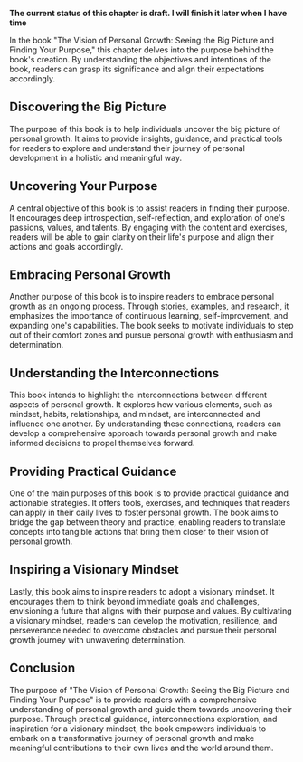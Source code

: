 **The current status of this chapter is draft. I will finish it later when I have time**

In the book "The Vision of Personal Growth: Seeing the Big Picture and Finding Your Purpose," this chapter delves into the purpose behind the book's creation. By understanding the objectives and intentions of the book, readers can grasp its significance and align their expectations accordingly.

Discovering the Big Picture
---------------------------

The purpose of this book is to help individuals uncover the big picture of personal growth. It aims to provide insights, guidance, and practical tools for readers to explore and understand their journey of personal development in a holistic and meaningful way.

Uncovering Your Purpose
-----------------------

A central objective of this book is to assist readers in finding their purpose. It encourages deep introspection, self-reflection, and exploration of one's passions, values, and talents. By engaging with the content and exercises, readers will be able to gain clarity on their life's purpose and align their actions and goals accordingly.

Embracing Personal Growth
-------------------------

Another purpose of this book is to inspire readers to embrace personal growth as an ongoing process. Through stories, examples, and research, it emphasizes the importance of continuous learning, self-improvement, and expanding one's capabilities. The book seeks to motivate individuals to step out of their comfort zones and pursue personal growth with enthusiasm and determination.

Understanding the Interconnections
----------------------------------

This book intends to highlight the interconnections between different aspects of personal growth. It explores how various elements, such as mindset, habits, relationships, and mindset, are interconnected and influence one another. By understanding these connections, readers can develop a comprehensive approach towards personal growth and make informed decisions to propel themselves forward.

Providing Practical Guidance
----------------------------

One of the main purposes of this book is to provide practical guidance and actionable strategies. It offers tools, exercises, and techniques that readers can apply in their daily lives to foster personal growth. The book aims to bridge the gap between theory and practice, enabling readers to translate concepts into tangible actions that bring them closer to their vision of personal growth.

Inspiring a Visionary Mindset
-----------------------------

Lastly, this book aims to inspire readers to adopt a visionary mindset. It encourages them to think beyond immediate goals and challenges, envisioning a future that aligns with their purpose and values. By cultivating a visionary mindset, readers can develop the motivation, resilience, and perseverance needed to overcome obstacles and pursue their personal growth journey with unwavering determination.

Conclusion
----------

The purpose of "The Vision of Personal Growth: Seeing the Big Picture and Finding Your Purpose" is to provide readers with a comprehensive understanding of personal growth and guide them towards uncovering their purpose. Through practical guidance, interconnections exploration, and inspiration for a visionary mindset, the book empowers individuals to embark on a transformative journey of personal growth and make meaningful contributions to their own lives and the world around them.
